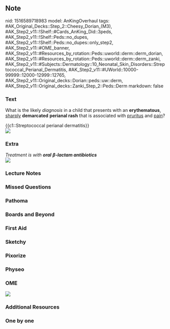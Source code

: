 ## Note
nid: 1516589718983
model: AnKingOverhaul
tags: #AK_Original_Decks::Step_2::Cheesy_Dorian_(M3), #AK_Step2_v11::!Shelf::#Cards_AnKing_Did::3peds, #AK_Step2_v11::!Shelf::Peds::no_dupes, #AK_Step2_v11::!Shelf::Peds::no_dupes::only_step2, #AK_Step2_v11::#OME_banner, #AK_Step2_v11::#Resources_by_rotation::Peds::uworld::derm::derm_dorian, #AK_Step2_v11::#Resources_by_rotation::Peds::uworld::derm::derm_zanki, #AK_Step2_v11::#Subjects::Dermatology::10_Neonatal_Skin_Disorders::Streptococcal_Perianal_Dermatitis, #AK_Step2_v11::#UWorld::10000-99999::12000-12999::12765, #AK_Step2_v11::Original_decks::Dorian::peds::uw::derm, #AK_Step2_v11::Original_decks::Zanki_Step_2::Peds::Derm
markdown: false

### Text
What is the likely <i>diagnosis</i> in a child that presents with
an <b>erythematous</b>, <u style="">sharply</u> <b>demarcated</b>
<b>perianal rash</b> that is associated with <u>pruritus</u> and
<u>pain</u>?
<div>
  {{c1::Streptococcal perianal dermatitis}}
</div>
<div><img src="yikes%20(5).png"></div>

### Extra
<div>
  <i>Treatment is with <b>oral</b></i> <b><i>β</i></b><i><b>-lactam
  antibiotics</b></i>
</div><img src="wtf%20(1).png">

### Lecture Notes


### Missed Questions


### Pathoma


### Boards and Beyond


### First Aid


### Sketchy


### Pixorize


### Physeo


### OME
<div class="ome-widget">
  <a href="https://onlinemeded.org?ref=anki"><img src=
  "_OME_AnkiFlashcards_General_7.png"></a>
</div>

### Additional Resources


### One by one

